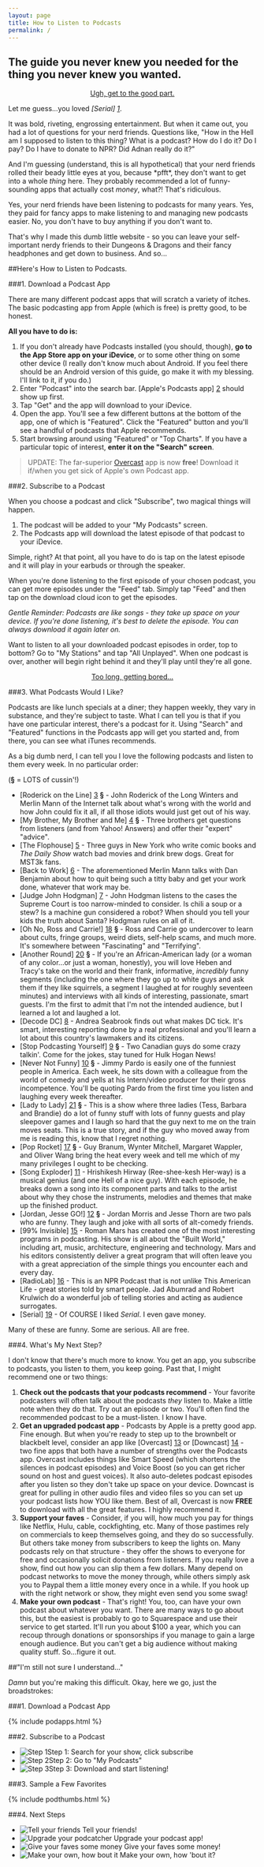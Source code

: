 ```yaml
---
layout: page
title: How to Listen to Podcasts
permalink: /
---
```


## The guide you never knew you needed for the thing you never knew you wanted.

<p align="center" class="breather"><a href="#boooring" class="button-link">Ugh, get to the good part.</a></p>

Let me guess...you loved *[Serial] [1]*.

It was bold, riveting, engrossing entertainment. But when it came out, you had a lot of questions for your nerd friends. Questions like, "How in the Hell am I supposed to listen to this thing? What is a podcast? How do I do it? Do I pay? Do I have to donate to NPR? Did Adnan really do it?"

And I'm guessing (understand, this is all hypothetical) that your nerd friends rolled their beady little eyes at you, because \*pfft\*, they don't want to get into a whole *thing* here. They probably recommended a lot of funny-sounding apps that actually cost *money*, what?! That's ridiculous.

Yes, your nerd friends have been listening to podcasts for many years. Yes, they paid for fancy apps to make listening to and managing new podcasts easier. No, you don't have to buy anything if you don't want to.

That's why I made this dumb little website - so you can leave your self-important nerdy friends to their Dungeons & Dragons and their fancy headphones and get down to business. And so...

<a id="boooring"></a>

##Here's How to Listen to Podcasts.

###1. Download a Podcast App

There are many different podcast apps that will scratch a variety of itches. The basic podcasting app from Apple (which is free) is pretty good, to be honest.

__All you have to do is:__

1. If you don't already have Podcasts installed (you should, though), __go to the App Store app on your iDevice__, or to some other thing on some other device (I really don't know much about Android. If you feel there should be an Android version of this guide, go make it with my blessing. I'll link to it, if you do.)
1. Enter "Podcast" into the search bar. [Apple's Podcasts app] [2] should show up first.
1. Tap "Get" and the app will download to your iDevice.
1. Open the app. You'll see a few different buttons at the bottom of the app, one of which is "Featured". Click the "Featured" button and you'll see a handful of podcasts that Apple recommends.
1. Start browsing around using "Featured" or "Top Charts". If you have a particular topic of interest, __enter it on the "Search" screen__.

> UPDATE: The far-superior [Overcast](https://overcast.fm) app is now __free__! Download it if/when you get sick of Apple's own Podcast app.

###2. Subscribe to a Podcast

When you choose a podcast and click "Subscribe", two magical things will happen.

1. The podcast will be added to your "My Podcasts" screen.
1. The Podcasts app will download the latest episode of that podcast to your iDevice.

Simple, right? At that point, all you have to do is tap on the latest episode and it will play in your earbuds or through the speaker.

When you're done listening to the first episode of your chosen podcast, you can get more episodes under the "Feed" tab. Simply tap "Feed" and then tap on the download cloud icon to get the episodes.

<em>Gentle Reminder: Podcasts are like songs - they take up space on your device. If you're done listening, it's best to delete the episode. You can always download it again later on.</em>

Want to listen to all your downloaded podcast episodes in order, top to bottom? Go to "My Stations" and tap "All Unplayed". When one podcast is over, another will begin right behind it and they'll play until they're all gone.

<p align="center" class="breather"><a href="#somuchreading" class="button-link">Too long, getting bored...</a></p>

###3. What Podcasts Would I Like?

Podcasts are like lunch specials at a diner; they happen weekly, they vary in substance, and they're subject to taste. What I can tell you is that if you have one particular interest, there's a podcast for it. Using "Search" and "Featured" functions in the Podcasts app will get you started and, from there, you can see what iTunes recommends.

As a big dumb nerd, I can tell you I love the following podcasts and listen to them every week. In no particular order:

(__§__ = LOTS of cussin'!)

* [Roderick on the Line] [3] __§__ - John Roderick of the Long Winters and Merlin Mann of the Internet talk about what's wrong with the world and how John could fix it all, if all those idiots would just get out of his way.
* [My Brother, My Brother and Me] [4] __§__ - Three brothers get questions from listeners (and from Yahoo! Answers) and offer their "expert" "advice".
* [The Flophouse] [5] - Three guys in New York who write comic books and *The Daily Show* watch bad movies and drink brew dogs. Great for MST3k fans.
* [Back to Work] [6] - The aforementioned Merlin Mann talks with Dan Benjamin about how to quit being such a titty baby and get your work done, whatever that work may be.
* [Judge John Hodgman] [7] - John Hodgman listens to the cases the Supreme Court is too narrow-minded to consider. Is chili a soup or a stew? Is a machine gun considered a robot? When should you tell your kids the truth about Santa? Hodgman rules on all of it.
* [Oh No, Ross and Carrie!] [18] __§__ - Ross and Carrie go undercover to learn about cults, fringe groups, weird diets, self-help scams, and much more. It's somewhere between "Fascinating" and "Terrifying".
* [Another Round] [20] __§__ - If you're an African-American lady (or a woman of any color...or just a woman, honestly), you will love Heben and Tracy's take on the world and their frank, informative, *incredibly* funny segments (including the one where they go up to white guys and ask them if they like squirrels, a segment I laughed at for roughly seventeen minutes) and interviews with all kinds of interesting, passionate, smart guests. I'm the first to admit that I'm not the intended audience, but I learned a lot and laughed a lot.
* [Decode DC] [8] - Andrea Seabrook finds out what makes DC tick. It's smart, interesting reporting done by a real professional and you'll learn a lot about this country's lawmakers and its citizens.
* [Stop Podcasting Yourself] [9] __§__ - Two Canadian guys do some crazy talkin'. Come for the jokes, stay tuned for Hulk Hogan News!
* [Never Not Funny] [10] __§__ - Jimmy Pardo is easily one of the funniest people in America. Each week, he sits down with a colleague from the world of comedy and yells at his Intern/video producer for their gross incompetence. You'll be quoting Pardo from the first time you listen and laughing every week thereafter.
* [Lady to Lady] [21] __§__ - This is a show where three ladies (Tess, Barbara and Brandie) do a lot of funny stuff with lots of funny guests and play sleepover games and I laugh so hard that the guy next to me on the train moves seats. This is a true story, and if the guy who moved away from me is reading this, know that I regret nothing.
* [Pop Rocket] [17] __§__ - Guy Branum, Wynter Mitchell, Margaret Wappler, and Oliver Wang bring the heat every week and tell me which of my many privileges I ought to be checking.
* [Song Exploder] [11] - Hrishikesh Hirway (Ree-shee-kesh Her-way) is a musical genius (and one Hell of a nice guy). With each episode, he breaks down a song into its component parts and talks to the artist about why they chose the instruments, melodies and themes that make up the finished product.
* [Jordan, Jesse GO!] [12] __§__ - Jordan Morris and Jesse Thorn are two pals who are funny. They laugh and joke with all sorts of alt-comedy friends.
* [99% Invisible] [15] - Roman Mars has created one of the most interesting programs in podcasting. His show is all about the "Built World," including art, music, architecture, engineering and technology. Mars and his editors consistently deliver a great program that will often leave you with a great appreciation of the simple things you encounter each and every day.
* [RadioLab] [16] - This is an NPR Podcast that is not unlike This American Life - great stories told by smart people. Jad Abumrad and Robert Krulwich do a wonderful job of telling stories and acting as audience surrogates.
* [Serial] [19] - Of COURSE I liked *Serial*. I even gave money.

Many of these are funny. Some are serious. All are free.

###4. What's My Next Step?

I don't know that there's much more to know. You get an app, you subscribe to podcasts, you listen to them, you keep going. Past that, I might recommend one or two things:

1. __Check out the podcasts that your podcasts recommend__ - Your favorite podcasters will often talk about the podcasts *they* listen to. Make a little note when they do that. Try out an episode or two. You'll often find the recommended podcast to be a must-listen. I know I have.
2. __Get an upgraded podcast app__ - Podcasts by Apple is a pretty good app. Fine enough. But when you're ready to step up to the brownbelt or blackbelt level, consider an app like [Overcast] [13] or [Downcast] [14] - two fine apps that both have a number of strengths over the Podcasts app. Overcast includes things like Smart Speed (which shortens the silences in podcast episodes) and Voice Boost (so you can get richer sound on host and guest voices). It also auto-deletes podcast episodes after you listen so they don't take up space on your device. Downcast is great for pulling in other audio files and video files so you can set up your podcast lists how YOU like them. Best of all, Overcast is now __FREE__ to download with all the great features. I highly recommend it.
3. __Support your faves__ - Consider, if you will, how much you pay for things like Netflix, Hulu, cable, cockfighting, etc. Many of those pastimes rely on commercials to keep themselves going, and they do so successfully. But others take money from subscribers to keep the lights on. Many podcasts rely on that structure - they offer the shows to everyone for free and occasionally solicit donations from listeners. If you really love a show, find out how you can slip them a few dollars. Many depend on podcast networks to move the money through, while others simply ask you to Paypal them a little money every once in a while. If you hook up with the right network or show, they might even send you some swag!
4. __Make your own podcast__ - That's right! You, too, can have your own podcast about whatever you want. There are many ways to go about this, but the easiest is probably to go to Squarespace and use their service to get started. It'll run you about $100 a year, which you can recoup through donations or sponsorships if you manage to gain a large enough audience. But you can't get a big audience without making quality stuff. So...figure it out.

##"I'm still not sure I understand..."

<a id="somuchreading" name="somuchreading"></a>

*Damn* but you're making this difficult. Okay, here we go, just the broadstrokes:

###1. Download a Podcast App

{% include podapps.html %}

###2. Subscribe to a Podcast

<ul class="finalicons">
  <li><img src="/images/poddown3.PNG" alt="Step 1" title="" />Step 1: Search for your show, click subscribe</li>
  <li><img src="/images/poddown2.PNG" alt="Step 2" title="" />Step 2: Go to "My Podcasts"</li>
  <li><img src="/images/poddown1.PNG" alt="Step 3" title="" />Step 3: Download and start listening!</li>
</ul>

###3. Sample a Few Favorites

{% include podthumbs.html %}

###4. Next Steps

<ul class="finalicons">
  <li> <img src="/images/podc_talk_logo.png" alt="Tell your friends" title="" /> Tell your friends!</li>
  <li> <img src="/images/podc_upgrade_logo.png" alt="Upgrade your podcatcher" title="" /> Upgrade your podcast app!</li>
  <li> <img src="/images/podc_money_logo.png" alt="Give your faves some money" title="" /> Give your faves some money!</li>
  <li> <img src="/images/podc_mic_logo.png" alt="Make your own, how bout it" title="" /> Make your own, how 'bout it?</li>
</ul>

[ugh]: #boooring
[1]: http://serialpodcast.com
[2]: https://itunes.apple.com/us/app/podcasts/id525463029?mt=8
[3]: http://www.merlinmann.com/roderick/
[4]: http://www.maximumfun.org/shows/my-brother-my-brother-and-me
[5]: http://www.flophousepodcast.com/
[6]: http://5by5.tv/b2w
[7]: http://www.maximumfun.org/shows/judge-john-hodgman
[8]: http://www.decodedc.com
[9]: http://www.maximumfun.org/shows/stop-podcasting-yourself
[10]: http://pardcast.com
[11]: http://songexploder.net
[12]: http://www.maximumfun.org/shows/jordan-jesse-go
[13]: https://overcast.fm
[14]: http://www.downcastapp.com
[15]: http://99pi.org
[16]: http://www.radiolab.org/
[17]: http://www.maximumfun.org/shows/pop-rocket
[18]: http://ohnopodcast.com
[19]: http://serialpodcast.org
[20]: http://www.buzzfeed.com/anotherround/another-round-podcast-first-episode
[21]: http://www.maximumfun.org/shows/lady-to-lady
